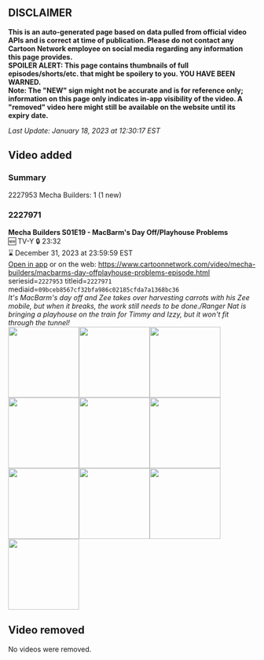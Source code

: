 ## DISCLAIMER
**This is an auto-generated page based on data pulled from official video APIs and is correct at time of publication. Please do not contact any Cartoon Network employee on social media regarding any information this page provides.**  
**SPOILER ALERT: This page contains thumbnails of full episodes/shorts/etc. that might be spoilery to you. YOU HAVE BEEN WARNED.**  
**Note: The "NEW" sign might not be accurate and is for reference only; information on this page only indicates in-app visibility of the video. A "removed" video here might still be available on the website until its expiry date.**  

_Last Update: January 18, 2023 at 12:30:17 EST_
## Video added
### Summary
2227953 Mecha Builders: 1 (1 new)  
### 2227971
**Mecha Builders S01E19 - MacBarm's Day Off/Playhouse Problems**  
🆕 TV-Y 🔒 23:32  
⌛ December 31, 2023 at 23:59:59 EST  
[Open in app](https://cnvideo.sercomkc.org/redirector.html?type=cnapp&seriesid=1000000000093702&titleid=2227971&mediaid=09bceb8567cf32bfa986c02185cfda7a1368bc36) or on the web: https://www.cartoonnetwork.com/video/mecha-builders/macbarms-day-offplayhouse-problems-episode.html  
seriesid=`2227953` titleid=`2227971` mediaid=`09bceb8567cf32bfa986c02185cfda7a1368bc36`  
_It's MacBarm's day off and Zee takes over harvesting carrots with his Zee mobile, but when it breaks, the work still needs to be done./Ranger Nat is bringing a playhouse on the train for Timmy and Izzy, but it won't fit through the tunnel!_  
<a href="https://s3.amazonaws.com/cartoonorchestrator/2227971_001_1280x720.jpg"><img src="https://s3.amazonaws.com/cartoonorchestrator/2227971_001_640x360.jpg" height="144px" /></a><a href="https://s3.amazonaws.com/cartoonorchestrator/2227971_002_1280x720.jpg"><img src="https://s3.amazonaws.com/cartoonorchestrator/2227971_002_640x360.jpg" height="144px" /></a><a href="https://s3.amazonaws.com/cartoonorchestrator/2227971_003_1280x720.jpg"><img src="https://s3.amazonaws.com/cartoonorchestrator/2227971_003_640x360.jpg" height="144px" /></a><a href="https://s3.amazonaws.com/cartoonorchestrator/2227971_004_1280x720.jpg"><img src="https://s3.amazonaws.com/cartoonorchestrator/2227971_004_640x360.jpg" height="144px" /></a><a href="https://s3.amazonaws.com/cartoonorchestrator/2227971_005_1280x720.jpg"><img src="https://s3.amazonaws.com/cartoonorchestrator/2227971_005_640x360.jpg" height="144px" /></a><a href="https://s3.amazonaws.com/cartoonorchestrator/2227971_006_1280x720.jpg"><img src="https://s3.amazonaws.com/cartoonorchestrator/2227971_006_640x360.jpg" height="144px" /></a><a href="https://s3.amazonaws.com/cartoonorchestrator/2227971_007_1280x720.jpg"><img src="https://s3.amazonaws.com/cartoonorchestrator/2227971_007_640x360.jpg" height="144px" /></a><a href="https://s3.amazonaws.com/cartoonorchestrator/2227971_008_1280x720.jpg"><img src="https://s3.amazonaws.com/cartoonorchestrator/2227971_008_640x360.jpg" height="144px" /></a><a href="https://s3.amazonaws.com/cartoonorchestrator/2227971_009_1280x720.jpg"><img src="https://s3.amazonaws.com/cartoonorchestrator/2227971_009_640x360.jpg" height="144px" /></a><a href="https://s3.amazonaws.com/cartoonorchestrator/2227971_010_1280x720.jpg"><img src="https://s3.amazonaws.com/cartoonorchestrator/2227971_010_640x360.jpg" height="144px" /></a>
## Video removed
No videos were removed.  
